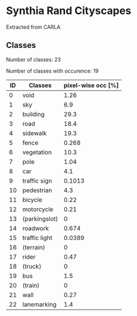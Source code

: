 # Synthia Rand Cityscapes

Extracted from CARLA

## Classes

Number of classes: 23

Number of classes with occurence: 19

| ID |        Classes | pixel-wise occ [%] |
|----|       ---------|               -----|
|  0 | void  	      |               1.26 |
|  1 | sky            |                6.9 |
|  2 | building       |               29.3 |
|  3 | road           |               18.4 |
|  4 | sidewalk       |               19.3 |
|  5 | fence          |              0.268 |
|  6 | vegetation     |               10.3 |
|  7 | pole           |               1.04 |
|  8 | car            |                4.1 |
|  9 | traffic sign   |             0.1013 |
| 10 | pedestrian     |                4.3 |
| 11 | bicycle        |               0.22 |
| 12 | motorcycle     |               0.21 |
| 13 | (parkingslot)  |                  0 |
| 14 | roadwork       |              0.674 |
| 15 | traffic light  |             0.0389 |
| 16 | (terrain)      |                  0 |
| 17 | rider          |               0.47 |
| 18 | (truck)        |                  0 |
| 19 | bus            |                1.5 |
| 20 | (train)        |                  0 |
| 21 | wall           |               0.27 |
| 22 | lanemarking    |                1.4 |